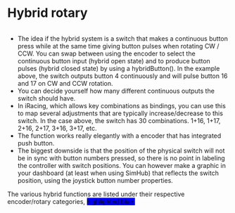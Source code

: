# Hybrid rotary

<figure><img src="../../.gitbook/assets/image (2) (2) (1).png" alt=""><figcaption></figcaption></figure>

* The idea if the hybrid system is a switch that makes a continuous button press while at the same time giving button pulses when rotating CW / CCW. You can swap between using the encoder to select the continuous button input (hybrid open state) and to produce button pulses (hybrid closed state) by using a hybridButton(). In the example above, the switch outputs button 4 continuously and will pulse button 16 and 17 on CW and CCW rotation.&#x20;
* You can decide yourself how many different continuous outputs the switch should have.&#x20;
* In iRacing, which allows key combinations as bindings, you can use this to map several adjustments that are typically increase/decrease to this switch. In the case above, the switch has 30 combinations. 1+16, 1+17, 2+16, 2+17, 3+16, 3+17, etc.&#x20;
* The function works really elegantly with a encoder that has integrated push button.&#x20;
* The biggest downside is that the position of the physical switch will not be in sync with button numbers pressed, so there is no point in labeling the controller with switch positions. You can however make a graphic in your dashboard (at least when using SimHub) that reflects the switch position, using the joystick button number properties.&#x20;

The various hybrid functions are listed under their respective encoder/rotary categories, <mark style="background-color:blue;">highlighted blue.</mark>&#x20;
